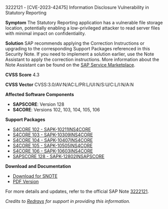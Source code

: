 3222121 - [CVE-2023-42475] Information Disclosure Vulnerability in Statutory Reporting

**Symptom**
The Statutory Reporting application has a vulnerable file storage location, potentially enabling a low-privileged attacker to read server files with minimal impact on confidentiality.

**Solution**
SAP recommends applying the Correction Instructions or upgrading to the corresponding Support Packages referenced in this Security Note. If you need to implement a solution earlier, use the Note Assistant to apply the correction instructions. More information about the Note Assistant can be found on the [SAP Service Marketplace](https://me.sap.com/service.sap.com/note-assistant).

**CVSS Score**
4.3

**CVSS Vector**
CVSS:3.0/AV:N/AC:L/PR:L/UI:N/S:U/C:L/I:N/A:N

**Affected Software Components**
- **SAPSCORE**: Version 128
- **S4CORE**: Versions 102, 103, 104, 105, 106

**Support Packages**
- [S4CORE 102 - SAPK-10211INS4CORE](https://me.sap.com/supportpackage/SAPK-10211INS4CORE)
- [S4CORE 103 - SAPK-10309INS4CORE](https://me.sap.com/supportpackage/SAPK-10309INS4CORE)
- [S4CORE 104 - SAPK-10407INS4CORE](https://me.sap.com/supportpackage/SAPK-10407INS4CORE)
- [S4CORE 105 - SAPK-10505INS4CORE](https://me.sap.com/supportpackage/SAPK-10505INS4CORE)
- [S4CORE 106 - SAPK-10603INS4CORE](https://me.sap.com/supportpackage/SAPK-10603INS4CORE)
- [SAPSCORE 128 - SAPK-12802INSAPSCORE](https://me.sap.com/supportpackage/SAPK-12802INSAPSCORE)

**Download and Documentation**
- [Download for SNOTE](https://notesdownloads.sap.com/note/0040000001213862023)
- [PDF Version](https://userapps.support.sap.com/sap/support/sfm/notes/print/0003222121?language=en-US&token=BABE4102A60EFFF2C336988AF892BD77)

For more details and updates, refer to the official SAP Note [3222121](https://me.sap.com/notes/0003222121).

*Credits to [Redrays](https://redrays.io) for support in providing this information.*